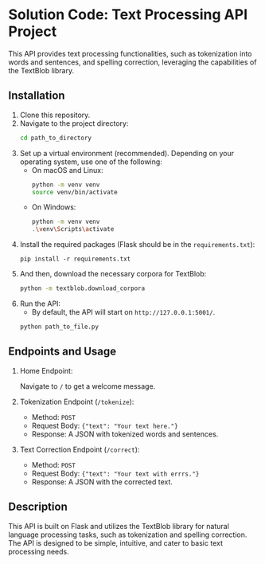 # Solution Code: Text Processing API Project


This API provides text processing functionalities, such as tokenization into words and sentences, and spelling correction, leveraging the capabilities of the TextBlob library.

## Installation

1. Clone this repository.
2. Navigate to the project directory:
   ```bash
   cd path_to_directory
   ```
3. Set up a virtual environment (recommended). Depending on your operating system, use one of the following:
   - On macOS and Linux:
     ```bash
     python -m venv venv
     source venv/bin/activate
     ```
   - On Windows:
     ```bash
     python -m venv venv
     .\venv\Scripts\activate
     ```
4. Install the required packages (Flask should be in the `requirements.txt`):
   ```shell
   pip install -r requirements.txt
   ```
5. And then, download the necessary corpora for TextBlob:
   ```bash
   python -m textblob.download_corpora
   ```
6. Run the API:
   * By default, the API will start on `http://127.0.0.1:5001/`.
   ```bash
   python path_to_file.py
   ```

## Endpoints and Usage

1. Home Endpoint:

   Navigate to `/` to get a welcome message.

2. Tokenization Endpoint (`/tokenize`):

   - Method: `POST`
   - Request Body: `{"text": "Your text here."}`
   - Response: A JSON with tokenized words and sentences.

3. Text Correction Endpoint (`/correct`):

   - Method: `POST`
   - Request Body: `{"text": "Your text with errrs."}`
   - Response: A JSON with the corrected text.

## Description

This API is built on Flask and utilizes the TextBlob library for natural language processing tasks, such as tokenization and spelling correction. The API is designed to be simple, intuitive, and cater to basic text processing needs.